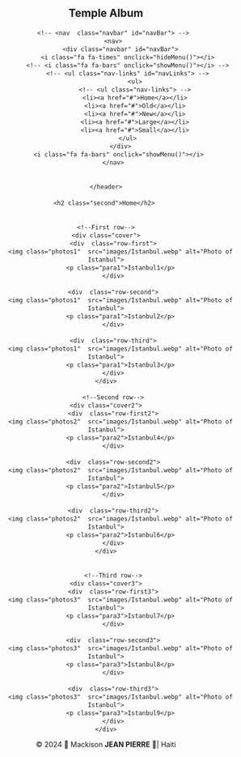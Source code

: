 <!DOCTYPE html>
<html lang="en">
<head>
    <meta charset="UTF-8">
    <meta name="viewport" content="width=device-width, initial-scale=1.0">
    <title>Document</title>
    <link rel="stylesheet" href="styles/temples.css">
    <!-- <link rel="stylesheet" href="https://stackpath.bootstrapcdn.com/font-
    awesome/4.7.0/css/font-awesome.min.css"> -->
    <!-- <link rel="stylesheet" href="https://cdnjs.cloudflare.com/ajax/libs/font-awesome/6.5.1/css/all.min.css" 
    crossorigin="anonymous" referrerpolicy="no-referrer"/> -->
    <link rel="stylesheet" href="https://cdnjs.cloudflare.com/ajax/libs/font-awesome/6.5.1/css/all.min.css" 
    crossorigin="anonymous" referrerpolicy="no-referrer" />
</head>

<body>
    <header>
        <section class="header-section">
            <!--<img class="profile-pic" src="images/profile2.jpg" alt="Mackison's Photo"> -->
            <h1> Temple Album</h1>
        </section>

        <!-- <nav  class="navbar" id="navBar"> -->
        <nav>
            <div class="navbar" id="navBar">
                <i class="fa fa-times" onclick="hideMenu()"></i>
                <!-- <i class="fa fa-bars" onclick="showMenu()"></i> -->
                <!-- <ul class="nav-links" id="navLinks"> -->
                    <ul>
                    <!-- <ul class="nav-links"> -->
                    <li><a href="#">Home</a></li>
                    <li><a href="#">Old</a></li>
                    <li><a href="#">New</a></li>
                    <li><a href="#">Large</a></li>
                    <li><a href="#">Small</a></li>
                </ul>
            </div>
            <i class="fa fa-bars" onclick="showMenu()"></i> 
        </nav>


    </header>

    <h2 class="second">Home</h2> 
 

    <!--First row-->
    <div class="cover">
        <div  class="row-first">
            <img class="photos1"  src="images/Istanbul.webp" alt="Photo of Istanbul">
            <p class="para1">Istanbul1</p>
        </div>

        <div  class="row-second">
            <img class="photos1"  src="images/Istanbul.webp" alt="Photo of Istanbul">
            <p class="para1">Istanbul2</p>
        </div>

        <div  class="row-third">
            <img class="photos1"  src="images/Istanbul.webp" alt="Photo of Istanbul">
            <p class="para1">Istanbul3</p>
        </div>
    </div>

        <!--Second row-->
    <div class="cover2">
        <div  class="row-first2">
            <img class="photos2"  src="images/Istanbul.webp" alt="Photo of Istanbul">
            <p class="para2">Istanbul4</p>
        </div>

        <div  class="row-second2">
            <img class="photos2"  src="images/Istanbul.webp" alt="Photo of Istanbul">
            <p class="para2">Istanbul5</p>
        </div>

        <div  class="row-third2">
            <img class="photos2"  src="images/Istanbul.webp" alt="Photo of Istanbul">
            <p class="para2">Istanbul6</p>
        </div>
    </div>


        <!--Third row-->
    <div class="cover3">
        <div  class="row-first3">
            <img class="photos3"  src="images/Istanbul.webp" alt="Photo of Istanbul">
            <p class="para3">Istanbul7</p>
        </div>

        <div  class="row-second3">
            <img class="photos3"  src="images/Istanbul.webp" alt="Photo of Istanbul">
            <p class="para3">Istanbul8</p>
        </div>

        <div  class="row-third3">
            <img class="photos3"  src="images/Istanbul.webp" alt="Photo of Istanbul">
            <p class="para3">Istanbul9</p>
        </div>
    </div>


<footer class="last">
    <p>&copy; 2024 &#x1F64F; Mackison <b>JEAN PIERRE</b> &#x1F64F;| Haiti <span id="copyright"></span></p>
    <p id="lastModified"></p>
</footer>

<script src="scripts/temples.js" defer></script>
<!-- <script src="scripts/temples.js" defer></script> -->

<!-- JavaScript for toggle menu -->
<!-- <script>
    var navBar = document.getElementById("navBar");

    function showMenu(){
        navBar.style.right = "0";
    }

    function hideMenu(){
        navBar.style.right = "-200px";
    }

</script> -->


</body>
</html>
